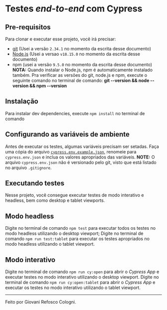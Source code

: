 # Testes _end-to-end_ com Cypress

## Pre-requisitos
Para clonar e executar esse projeto, você irá precisar:

- [git](https://git-scm.com/downloads) (Usei a versão `2.34.1` no momento da escrita desse documento)
- [Node.js](https://nodejs.org/en/) (Usei a versao `v18.15.0` no momento da escrita desse documento)
- npm (usei a versão `9.5.0` no momento da escrita desse documento)
**NOTA:** Quando instalar o Node.js, npm é automaticamente instalado também. Pra verificar as versões do git, node.js e npm, execute o seguinte comando no terminal de comando: **git --version && node --version && npm --version**

## Instalação
Para instalar dev dependencies, execute `npm install` no terminal de comando

## Configurando as variáveis de ambiente
Antes de executar os testes, algumas variáveis precisam ser setadas.
Faça uma cópia do arquivo [`cypress.env.example.json`](./cypress.env.example.json), renomeie para `cypress.env.json` e inclua os valores apropriados das variáveis.
**NOTE:** O arquivo `cypress.env.json` não é versionado pelo git, visto que está listado no arquivo `.gitignore`.

## Executando testes
Nesse projeto, você consegue executar testes de modo interativo e headless, bem como desktop e tablet viewports.

## Modo headless
Digite no terminal de comando `npm test` para executar todos os testes no modo headless utilizando o desktop viewport;
Digite no terminal de comando `npm run test:tablet` para executar os testes apropriados no modo headless utilizando o tablet viewport.

## Modo interativo
Digite no terminal de comando `npm run cy:open` para abrir o _Cypress App_ e executar testes no modo interativo utilizando o desktop viewport.
Digite no terminal de comando `npm run cy:open:tablet` para abrir o _Cypress App_ e executar os testes no modo interativo utilizando o tablet viewport.
___
Feito por Giovani Refosco Cologni.